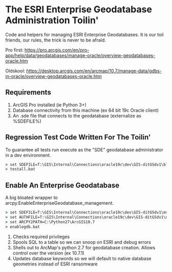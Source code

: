 # The ESRI Enterprise Geodatabase Administration Toilin'

Code and helpers for managing ESRI Enterprise Geodatabases.  It is our toil
friends, our rules, the trick is never to be afraid.

Pro first:
https://pro.arcgis.com/en/pro-app/help/data/geodatabases/manage-oracle/overview-geodatabases-oracle.htm

Oldskool:
https://desktop.arcgis.com/en/arcmap/10.7/manage-data/gdbs-in-oracle/overview-geodatabases-oracle.htm

## Requirements

1. ArcGIS Pro installed (ie Python 3+)
2. Database connectivity from this machine (ex 64 bit 19c Oracle client)
3. An .sde file that connects to the geodatabase (externalize as %SDEFILE%)


## Regression Test Code Written For The Toilin'

To guarantee all tests run execute as the "SDE" geodatabase administrator in a 
dev environment. 

```bat
> set SDEFILE=T:\GIS\Internal\Connections\oracle19c\dev\GIS-ditGSdv1\bldg.sde
> testall.bat
```

## Enable An Enterprise Geodatabase

A big bloated wrapper to arcpy.EnableEnterpriseGeodatabase_management. 

```bat
> set SDEFILE=T:\GIS\Internal\Connections\oracle19c\dev\GIS-ditGSdv1\mschell_private\mschell.sde
> set AUTHFILE=T:\GIS\Internal\Connections\oracle19c\dev\GIS-ditGSdv1\mschell_private\keycodes
> set ARCPY2PATH=C:\Python27\ArcGIS10.7
> enablegdb.bat
```

1. Checks required privileges
2. Spools SQL to a table so we can snoop on ESRI and debug errors
3. Shells out to ArcMap's python 2.7 for geodatabase creation.  Allows control over the version (ex 10.7.1)
4. Updates database keywords so we will default to native database geometries instead of ESRI ransomware 


